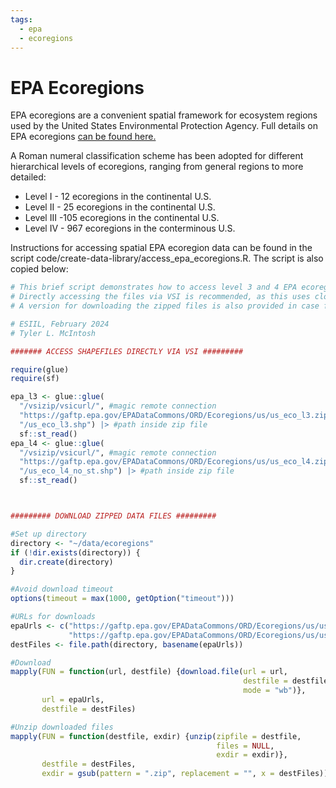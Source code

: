 ```yaml
---
tags:
  - epa
  - ecoregions
---
```


# EPA Ecoregions

EPA ecoregions are a convenient spatial framework for ecosystem regions used by the United States Environmental Protection Agency. Full details on EPA ecoregions [can be found here.](https://www.epa.gov/eco-research/ecoregions)

A Roman numeral classification scheme has been adopted for different hierarchical levels of ecoregions, ranging from general regions to more detailed:

- Level I - 12 ecoregions in the continental U.S.
- Level II - 25 ecoregions in the continental U.S.
- Level III -105 ecoregions in the continental U.S.
- Level IV - 967 ecoregions in the conterminous U.S.

Instructions for accessing spatial EPA ecoregion data can be found in the script code/create-data-library/access_epa_ecoregions.R. The script is also copied below:

``` r
# This brief script demonstrates how to access level 3 and 4 EPA ecoregions for North America.
# Directly accessing the files via VSI is recommended, as this uses cloud-hosted data.
# A version for downloading the zipped files is also provided in case for some reason you need the actual files.

# ESIIL, February 2024
# Tyler L. McIntosh

####### ACCESS SHAPEFILES DIRECTLY VIA VSI #########

require(glue)
require(sf)

epa_l3 <- glue::glue(
  "/vsizip/vsicurl/", #magic remote connection
  "https://gaftp.epa.gov/EPADataCommons/ORD/Ecoregions/us/us_eco_l3.zip", #copied link to download location
  "/us_eco_l3.shp") |> #path inside zip file
  sf::st_read()
epa_l4 <- glue::glue(
  "/vsizip/vsicurl/", #magic remote connection
  "https://gaftp.epa.gov/EPADataCommons/ORD/Ecoregions/us/us_eco_l4.zip", #copied link to download location
  "/us_eco_l4_no_st.shp") |> #path inside zip file
  sf::st_read()



######### DOWNLOAD ZIPPED DATA FILES #########

#Set up directory
directory <- "~/data/ecoregions"
if (!dir.exists(directory)) {
  dir.create(directory)
}

#Avoid download timeout
options(timeout = max(1000, getOption("timeout")))

#URLs for downloads
epaUrls <- c("https://gaftp.epa.gov/EPADataCommons/ORD/Ecoregions/us/us_eco_l3.zip",
             "https://gaftp.epa.gov/EPADataCommons/ORD/Ecoregions/us/us_eco_l4.zip")
destFiles <- file.path(directory, basename(epaUrls))

#Download
mapply(FUN = function(url, destfile) {download.file(url = url,
                                                    destfile = destfile,
                                                    mode = "wb")},
       url = epaUrls,
       destfile = destFiles)

#Unzip downloaded files
mapply(FUN = function(destfile, exdir) {unzip(zipfile = destfile,
                                              files = NULL,
                                              exdir = exdir)},
       destfile = destFiles,
       exdir = gsub(pattern = ".zip", replacement = "", x = destFiles))

```